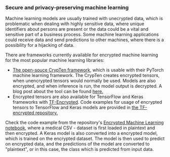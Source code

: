 ### Secure and privacy-preserving machine learning

Machine learning models are usually trained with unecrypted data, which is problematic when dealing with highly sensitive data, where unique identifiers about persons are present or the data could be a vital and sensitive part of a business process. Some machine learning applications could receive data and send predictions to other machines, where there is a possibility for a hijacking of data. 

There are frameworks currently available for encrypted machine learning for the most popular machine learning libraries:
* [The open-souce CrypTen framework](https://github.com/facebookresearch/CrypTen), which is usable with their PyTorch machine learning framework. The CrypTen creates encrypted tensors, when unencrypted tensors would normally be used. Models are also encrypted, and when inference is run, the model output is decrypted. A blog post about the tool can be found [here.](https://ai.facebook.com/blog/crypten-a-new-research-tool-for-secure-machine-learning-with-pytorch/)
* Encrypted tensors are also available for TensorFlow and Keras frameworks with [TF-Encrypted](https://github.com/tf-encrypted/tf-encrypted). Code examples for usage of encrypted tensors to TensorFlow and Keras models are provided in [the TF-encrypted repository.](https://github.com/tf-encrypted/tf-encrypted/tree/master/examples/)

Check the code example from the repository's [Encrypted Machine Learning notebook](tf_encrypted.ipynb), where a medical CSV - dataset is first loaded in plaintext and then encrypted. A Keras model is also converted into a encrypted model, which is trained on the encrypted dataset. The model is then used to predict on encrypted data, and the predictions of the model are converted to "plaintext", or in this case, the class which is predicted from input data.